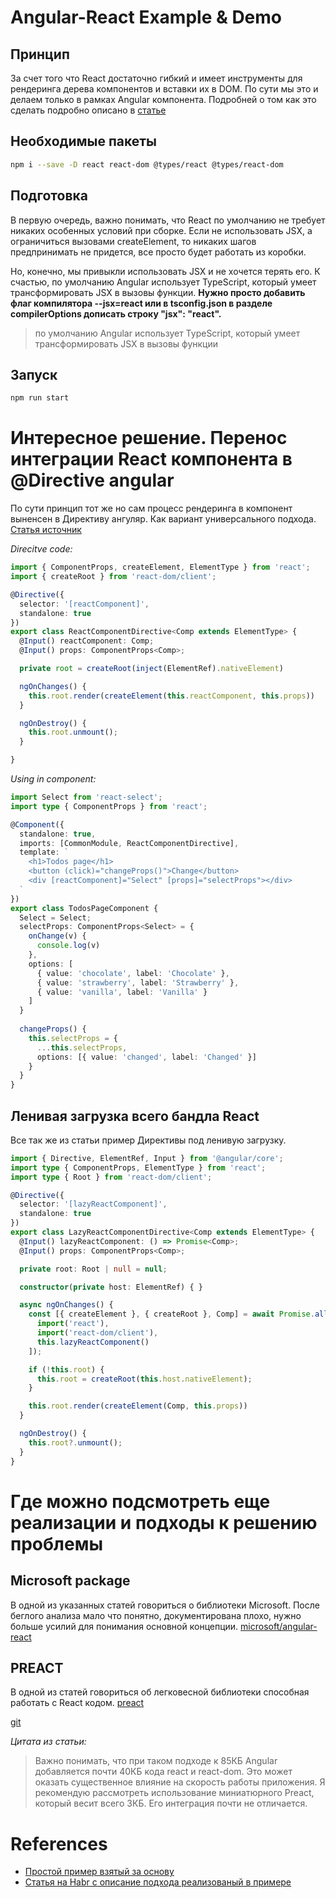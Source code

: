 # Angular-React Example & Demo

## Принцип

За счет того что React достаточно гибкий и имеет инструменты для рендеринга дерева компонентов и вставки их в DOM. По сути мы это и делаем только в рамках Angular компонента. Подробней о том как это сделать подробно описано в [статье](https://habr.com/ru/articles/468063/)

## Необходимые пакеты

```bash
npm i --save -D react react-dom @types/react @types/react-dom
```

## Подготовка

В первую очередь, важно понимать, что React по умолчанию не требует никаких особенных условий при сборке. Если не использовать JSX, а ограничиться вызовами createElement, то никаких шагов предпринимать не придется, все просто будет работать из коробки.

Но, конечно, мы привыкли использовать JSX и не хочется терять его. К счастью, по умолчанию Angular использует TypeScript, который умеет трансформировать JSX в вызовы функции. **Нужно просто добавить флаг компилятора --jsx=react или в tsconfig.json в разделе compilerOptions дописать строку "jsx": "react".**

> по умолчанию Angular использует TypeScript, который умеет трансформировать JSX в вызовы функции

## Запуск

```bash
npm run start
```

# Интересное решение. Перенос интеграции React компонента в @Directive angular

По сути принцип тот же но сам процесс рендеринга в компонент выненсен в Директиву ангуляр. Как вариант универсального подхода.
[Статья источник](https://netbasal.com/using-react-in-angular-applications-1bb907ecac91)

*Direcitve code:*
```typescript
import { ComponentProps, createElement, ElementType } from 'react';
import { createRoot } from 'react-dom/client';

@Directive({
  selector: '[reactComponent]',
  standalone: true
})
export class ReactComponentDirective<Comp extends ElementType> {
  @Input() reactComponent: Comp;
  @Input() props: ComponentProps<Comp>;

  private root = createRoot(inject(ElementRef).nativeElement)

  ngOnChanges() {
    this.root.render(createElement(this.reactComponent, this.props))
  }

  ngOnDestroy() {
    this.root.unmount();
  }

}
```

*Using in component:*
```typescript
import Select from 'react-select';
import type { ComponentProps } from 'react';

@Component({
  standalone: true,
  imports: [CommonModule, ReactComponentDirective],
  template: `
    <h1>Todos page</h1>
    <button (click)="changeProps()">Change</button>
    <div [reactComponent]="Select" [props]="selectProps"></div>
  `
})
export class TodosPageComponent {
  Select = Select;
  selectProps: ComponentProps<Select> = {
    onChange(v) {
      console.log(v)
    },
    options: [
      { value: 'chocolate', label: 'Chocolate' },
      { value: 'strawberry', label: 'Strawberry' },
      { value: 'vanilla', label: 'Vanilla' }
    ]
  }
  
  changeProps() {
    this.selectProps = {
      ...this.selectProps,
      options: [{ value: 'changed', label: 'Changed' }]
    }
  }
}
```

## Ленивая загрузка всего бандла React 

Все так же из статьи пример Директивы под ленивую загрузку.

```typescript
import { Directive, ElementRef, Input } from '@angular/core';
import type { ComponentProps, ElementType } from 'react';
import type { Root } from 'react-dom/client';

@Directive({
  selector: '[lazyReactComponent]',
  standalone: true
})
export class LazyReactComponentDirective<Comp extends ElementType> {
  @Input() lazyReactComponent: () => Promise<Comp>;
  @Input() props: ComponentProps<Comp>;

  private root: Root | null = null;

  constructor(private host: ElementRef) { }

  async ngOnChanges() {
    const [{ createElement }, { createRoot }, Comp] = await Promise.all([
      import('react'),
      import('react-dom/client'),
      this.lazyReactComponent()
    ]);

    if (!this.root) {
      this.root = createRoot(this.host.nativeElement);
    }

    this.root.render(createElement(Comp, this.props))
  }

  ngOnDestroy() {
    this.root?.unmount();
  }
}
```

# Где можно подсмотреть еще реализации и подходы к решению проблемы

## Microsoft package

В одной из указанных статей говориться о библиотеки Microsoft. После беглого анализа мало что понятно, документирована плохо, нужно больше усилий для понимания основной концепции.
[microsoft/angular-react](https://github.com/microsoft/angular-react/tree/master)

## PREACT

В одной из статей говориться об легковесной библиотеки способная работать с React кодом. [preact](https://preactjs.com/guide/v10/switching-to-preact/)

[git](https://github.com/preactjs/preact)

*Цитата из статьи:*
> Важно понимать, что при таком подходе к 85КБ Angular добавляется почти 40КБ кода react и react-dom. Это может оказать существенное влияние на скорость работы приложения. Я рекомендую рассмотреть использование миниатюрного Preact, который весит всего 3КБ. Его интеграция почти не отличается.

# References

- [Простой пример взятый за основу](https://web-world.medium.com/how-to-use-react-web-components-in-angular-b3ac7e39fd17)
- [Статья на Habr с описание подхода реализованый в примере](https://habr.com/ru/articles/468063/)